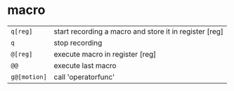 # macro

|              |                                                        |
| ------------ | ------------------------------------------------------ |
| `q[reg]`     | start recording a macro and store it in register [reg] |
| `q`          | stop recording                                         |
| `@[reg]`     | execute macro in register [reg]                        |
| `@@`         | execute last macro                                     |
| `g@[motion]` | call 'operatorfunc'                                    |